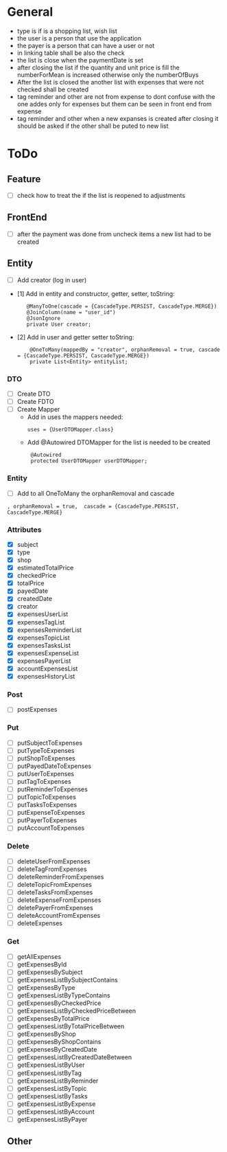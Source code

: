 # General

- type is if is a shopping list, wish list
- the user is a person that use the application
- the payer is a person that can have a user or not
- in linking table shall be also the check
- the list is close when the paymentDate is set
- after closing the list if the quantity and unit price is fill the numberForMean is increased otherwise only the
  numberOfBuys
- After the list is closed the another list with expenses that were not checked shall be created
- tag reminder and other are not from expense to dont confuse with the one addes only for expenses but them can be seen
  in front end from expense
- tag reminder and other when a new expanses is created after closing it should be asked if the other shall be puted to
  new list

# ToDo

## Feature

- [ ] check how to treat the if the list is reopened to adjustments

## FrontEnd

- [ ] after the payment was done from uncheck items a new list had to be created

## Entity

- [ ] Add creator (log in user)
- [1] Add in entity and constructor, getter, setter, toString:
   ```
      @ManyToOne(cascade = {CascadeType.PERSIST, CascadeType.MERGE})
      @JoinColumn(name = "user_id")
      @JsonIgnore
      private User creator;
  ```
- [2] Add in user and getter setter toString:
  ```
      @OneToMany(mappedBy = "creator", orphanRemoval = true, cascade = {CascadeType.PERSIST, CascadeType.MERGE})
      private List<Entity> entityList;
  ```

### DTO

- [ ] Create DTO
- [ ] Create FDTO
- [ ] Create Mapper
    - Add in uses the mappers needed:
      ```
      uses = {UserDTOMapper.class}
      ```
    - Add @Autowired DTOMapper for the list is needed to be created
      ```
       @Autowired
       protected UserDTOMapper userDTOMapper;
      ```

### Entity

- [ ] Add to all OneToMany the orphanRemoval and cascade

```
, orphanRemoval = true,  cascade = {CascadeType.PERSIST, CascadeType.MERGE}
```

### Attributes

- [x] subject
- [x] type
- [x] shop
- [x] estimatedTotalPrice
- [x] checkedPrice
- [x] totalPrice
- [x] payedDate
- [x] createdDate
- [x] creator
- [x] expensesUserList
- [x] expensesTagList
- [x] expensesReminderList
- [x] expensesTopicList
- [x] expensesTasksList
- [x] expensesExpenseList
- [x] expensesPayerList
- [x] accountExpensesList
- [x] expensesHistoryList

### Post

- [ ] postExpenses

### Put

- [ ] putSubjectToExpenses
- [ ] putTypeToExpenses
- [ ] putShopToExpenses
- [ ] putPayedDateToExpenses
- [ ] putUserToExpenses
- [ ] putTagToExpenses
- [ ] putReminderToExpenses
- [ ] putTopicToExpenses
- [ ] putTasksToExpenses
- [ ] putExpenseToExpenses
- [ ] putPayerToExpenses
- [ ] putAccountToExpenses

### Delete

- [ ] deleteUserFromExpenses
- [ ] deleteTagFromExpenses
- [ ] deleteReminderFromExpenses
- [ ] deleteTopicFromExpenses
- [ ] deleteTasksFromExpenses
- [ ] deleteExpenseFromExpenses
- [ ] deletePayerFromExpenses
- [ ] deleteAccountFromExpenses
- [ ] deleteExpenses

### Get

- [ ] getAllExpenses
- [ ] getExpensesById
- [ ] getExpensesBySubject
- [ ] getExpensesListBySubjectContains
- [ ] getExpensesByType
- [ ] getExpensesListByTypeContains
- [ ] getExpensesByCheckedPrice
- [ ] getExpensesListByCheckedPriceBetween
- [ ] getExpensesByTotalPrice
- [ ] getExpensesListByTotalPriceBetween
- [ ] getExpensesByShop
- [ ] getExpensesByShopContains
- [ ] getExpensesByCreatedDate
- [ ] getExpensesListByCreatedDateBetween
- [ ] getExpensesListByUser
- [ ] getExpensesListByTag
- [ ] getExpensesListByReminder
- [ ] getExpensesListByTopic
- [ ] getExpensesListByTasks
- [ ] getExpensesListByExpense
- [ ] getExpensesListByAccount
- [ ] getExpensesListByPayer

## Other
